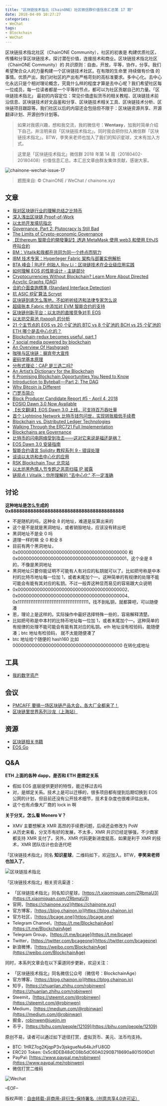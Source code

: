 ```yaml
---
title: "区块链技术指北（ChainONE）社区微信群价值信息汇总第 17 期"
date: 2018-04-09 10:27:27
categories:
- WeChat
tags:
- Blockchain
- WeChat
---
```

区块链技术指北社区（ChainONE Community），社区的初衷是 构建优质社区，传播和分享区块链技术，探讨潜在价值，连接技术和商业。区块链技术指北社区（ChainONE Community）的 共识原则：自由，开放，平等，协作，分享。我们希望聚合众人的力量构建一个区块链技术社区。在有限的生命里 持续做有价值 的事情。优质产出，我们对社区的产出有严格苛刻的高标准要求。多中心化。去中心化永远只是个相对理论概念，究竟什么样的程度才算是去中心呢？我们希望社区每一位成员，每一位读者都是一个平等的节点，都可以为社区贡献自己的力量。「区块链技术指北」 最初的内容定位：常见价值虚拟货币的相关教程、区块链技术前沿信息、区块链技术好文品鉴和分享、区块链技术相关工具、区块链技术分析、区块链项目跟踪等。我们社区以后的内容还会包括但不限于：区块链资源共享、开源翻译计划、开源创作计划等。
<!-- more -->

> 如果对我感兴趣，想和我交流，我的微信号：**Wentasy**，加我时简单介绍下自己，并注明来自「区块链技术指北」。同时我会把你拉入微信群「区块链技术指北」。BTW，李笑来老师也加入了我们的知识星球，文末有加入方式。

> 这里是「区块链技术指北」微信群 2018 年第 14 周（20180402-20180408）价值信息汇总。本汇总文章由群友集体贡献，感谢大家。

![chainone-wechat-issue-17](https://i.imgur.com/EFxCQjC.png)

> 题图来自: © ChainONE / WeChat / chainone.xyz

## 文章

* [我对区块链行业的理解总结之比特币](https://mp.weixin.qq.com/s?__biz=MzI2NjkzNjYzNw==&mid=2247483830&idx=1&sn=5303f1184509d8c60945c9d574cf25be&chksm=ea87c9e4ddf040f200db69b631a929a23cee3a71141574c986153985172cdad00655438ffd77&mpshare=1&scene=1&srcid=0402E34RivThO2CH6XLIxUbQ#rd)
* [深入浅出区块链 Proof-of-Work](https://bcage.one/d/244-proof-of-work)
* [以太坊开发填坑指北](https://bcage.one/d/245-ethereum-guide)
* [Governance, Part 2: Plutocracy Is Still Bad](https://bcage.one/d/246-governance-part-2-plutocracy-is-still-bad)
* [The Limits of Crypto-economic Governance](https://bcage.one/d/247-the-limits-of-crypto-economic-governance)
* [【Ethereum 智能合約開發筆記】透過 MetaMask 使用 web3 和使用 EthJS 呼叫合約](https://bcage.one/d/248-ethereum-metamask-web3-ethjs)
* [BM：Vitalik和我都在共同为同一个终点而努力](http://unitimes.media/knowledge/5831)
* [IBM 技术专家：Hyperleger Fabric 架构与部署实例解析](https://mp.weixin.qq.com/s?__biz=MzU2ODQzNzAyNQ==&mid=2247483894&idx=1&sn=2b29bc68ed51de365775c9a27846a4b4&chksm=fc8cb1b8cbfb38aeed4db45eea1632070b0f9dc42cb3ba912fe7895c0ee49038b4a96f3859af&mpshare=1&scene=1&srcid=0402U7G9L7og7F1xvN6Oi48J#rd)
* [BTA 峰会 | RUFF 创始人 Roy Li：区块链技术在企业级应用实践](https://www.chainfor.com/news/show/11429.html)
* [如何理解 EOS 的性能设计 - 主链部分](https://mp.weixin.qq.com/s?__biz=MzU1NDc2MzA2OA==&mid=2247483659&idx=1&sn=3aa65fd3cbc2c89d4aed9548e89ce0e1&chksm=fbdfd758cca85e4eb662d45e363f1ab7cf097a16beba4895b4890a11b5a4164501ee37910e7a&mpshare=1&scene=1&srcid=0402Pr6iHtWF58InH5iZEKeH#rd)
* [Cryptocurrencies Without Blockchain? Learn More About Directed Acyclic Graphs (DAG)](https://perfectial.com/blog/dag-vs-blockchain/amp/)
* [合約介面查詢標準 (Standard Interface Detection)](https://bcage.one/d/250-standard-interface-detection)
* [抗 ASIC 挖矿算法 Scrypt](https://mp.weixin.qq.com/s?__biz=MjM5ODIzNDQ3Mw==&mid=2649968235&idx=1&sn=aa572f2be198121c32445333572903a2&chksm=beca3e6d89bdb77b284de3c0c39cf045eff154b2aa0b0113c4fc688c1176d605c5c8cae8a5a4&mpshare=1&scene=1&srcid=0403CSo6JsXciZYKPTCcoYw7#rd)
* [区块链到底怎么落地，不如听听经济和法律专家怎么说](https://mp.weixin.qq.com/s?__biz=MjM5OTE0ODA2MQ==&mid=2650879610&idx=1&sn=63360de6f9d5285eb0b352b2dff9fe66&chksm=bcca79088bbdf01e4ecdbceba4bde4c4394a76f202f549f6b9ba1305d36f61cb40de872a2cbb&mpshare=1&scene=1&srcid=0403Fbmybq6zDOv7JP6FlMEv#rd)
* [超级账本 Fabric 中添加对 EVM 智能合约的支持](https://mp.weixin.qq.com/s?__biz=MzA5MTAxNzI2Mw==&mid=2650508974&idx=1&sn=2e7aa6cf4519c56ea5525aff51e859bd&chksm=880df7eebf7a7ef89ef26ebbfb3db7d07a94d96034131fd7a7cb5896939e93c669e3eb6beaf0&mpshare=1&scene=1&srcid=0403A7m0JTNp6w2rPNJLIx20#rd)
* [区块链创新平台：以太坊的直接竞争对手 EOS](https://mp.weixin.qq.com/s?__biz=MzU2ODQzNzAyNQ==&mid=2247483898&idx=1&sn=5ae11ed6f45def51141503bd928876aa&chksm=fc8cb1b4cbfb38a292b3a93ede56e4cd768b7d94cf7b0feaa83a875ebf1996093e1875d7a654&mpshare=1&scene=1&srcid=04034lnpICmwblyAs5WmImCI#rd)
* [以太坊交易池 (txpool) 的分析](https://mp.weixin.qq.com/s?__biz=MzI0NDAzMzIyNQ==&mid=2654065547&idx=1&sn=096f71578d129938d27a1262503f2369&chksm=f2a6802dc5d1093b7161e813238e1ca231a9aafa464a016ea19b0d39a11858912ceb90529ecb&mpshare=1&scene=1&srcid=0403ZIaZmq5x3e6yxbEJ0zAL#rd)
* [21 个主节点的 EOS vs 20 个矿池的 BTC vs 8 个矿池的 BCH vs 25 个矿池的 ETH 哪个是去中心化的？](https://mp.weixin.qq.com/s?__biz=MzIxNTA0NDQzMA==&mid=2651799399&idx=1&sn=2f721aab4df2812a09df29fbeba0a1a3&chksm=8c65c746bb124e50763d07203f01c847968c3907cb5d691771d08954dfad56e499bc72b1c461&mpshare=1&scene=1&srcid=0404SF6sqL4KCbAEMCgHx9u3#rd)
* [Blockchain-redux becomes useful, part 1](https://bcage.one/d/252-blockchain-redux-becomes-useful-part-1)
* [7 social media powered by blockchain](https://bcage.one/d/253-7-social-media-powered-by-blockchain)
* [An Overview Of Hashgraph](https://bcage.one/d/254-an-overview-of-hashgraph)
* [咖啡与区块链：摒弃夸大宣传](https://bcage.one/d/255-coffee-with-blockchain)
* [密码学基本原理](https://bcage.one/d/256-basic-principles-of-cryptography)
* [分布式理论：CAP 是三选二吗?](https://bcage.one/d/257-cap)
* [An Artist’s Dictionary for the Blockchain](https://bcage.one/d/258-an-artist-s-dictionary-for-the-blockchain)
* [6 Promising Blockchain Opportunities You Need to Know](https://bcage.one/d/259-6-promising-blockchain-opportunities-you-need-to-know)
* [Introduction to Byteball — Part 2: The DAG](https://bcage.one/d/260-introduction-to-byteball-part-2-the-dag)
* [Why Bitcoin is Different](https://bcage.one/d/261-why-bitcoin-is-different)
* [门罗币简介](https://mp.weixin.qq.com/s?__biz=MzAwMDU1MTE1OQ==&mid=2653549479&idx=1&sn=ff40bafd5f2b0adfe4e6f999fd23c87c&chksm=813a623fb64deb295a68b7f7fedb063bcd04565d3e3823b2914bee75e288141942feece6c3ac&mpshare=1&scene=1&srcid=0404sdiSyaxaytUnp0jtJPPx#rd)
* [Block Producer Candidate Report #5 - April 4, 2018](https://bcage.one/d/266-block-producer-candidate-report-5-april-4-2018)
* [EOSIO Dawn 3.0 Now Available](https://bcage.one/d/267-eosio-dawn-3-0-now-available)
* [【长文翻译】EOS Dawn 3.0 上线，可支持百万吞吐量](https://bcage.one/d/274-eos-dawn-3-0)
* [首个 Lightning Network 比特币钱包问世，实现转账极低手续费](https://bcage.one/d/275-lightning-network)
* [Blockchain vs. Distributed Ledger Technologies](https://bcage.one/d/268-blockchain-vs-distributed-ledger-technologies)
* [Walking Through the ERC721 Full Implementation](https://bcage.one/d/269-walking-through-the-erc721-full-implementation)
* [Blockchains are Governance](https://bcage.one/d/270-blockchains-are-governance)
* [比特币的闪电网络受到攻击——这对它来说是福还是祸？](https://bcage.one/d/271-lightning-network)
* [EOS Dawn 3.0 安装指南](https://bcage.one/d/272-eos-dawn-3-0)
* [智能合约语言 Solidity 教程系列 9 - 错误处理](https://bcage.one/d/273-solidity-9)
* [谈谈以太坊和去中心化的应用](https://mp.weixin.qq.com/s?__biz=MzI2NjkzNjYzNw==&mid=2247483833&idx=1&sn=727a0b6e3af7823fe5e95738fc41057f&chksm=ea87c9ebddf040fd55f440a424b7b6d912715835b2d0133dce80e619474fd675028b75c23352&mpshare=1&scene=1&srcid=0406SQFpZkCl1fNRIhz11s7X#rd)
* [RSK Blockchain Tour 北京站](http://www.huodongxing.com/event/2433967128500?td=8032961741050)
* [以太坊黑色情人节专题之恶意扫描 IP 披露](https://mp.weixin.qq.com/s?__biz=MzU4ODQ3NTM2OA==&mid=2247483684&idx=1&sn=e3cf514a80eac5a6879a10e9dbfcaa8f&chksm=fddd7fa3caaaf6b53fc85d768db21cc19ca0b6311472b9a1d91c9082004be7c73696333b65d7&mpshare=1&scene=1&srcid=0404UYO6uBXCECAP16GGiM3P#rd)
* [链观点 I Vitalik：你所理解的 “去中心化” 不一定准确](https://mp.weixin.qq.com/s?__biz=MzI3MzYxNDg1Nw==&mid=2247484297&idx=1&sn=0993e40fee0ad689ea5ddc0c1c2db1dd&chksm=eb21d2efdc565bf9eab428bccfaa68cc80d888e8caa9d50ac67748d927ef7d31fc94611880d6&mpshare=1&scene=1&srcid=0404ZOmmUV3u24H5mPZIzdME#rd)

## 讨论

**这种地址是怎么生成的 0x8888888888888888888888888888888888888888**

* 不是随机的吗，这种全 8 的地址，难道是反算出来的
* 这个是不是就是黑洞地址，或者销毁地址，应该没有转出吧
* 黑洞地址不是全 0 吗
* 道理一样的嘛 全 0 和全 8
* 目前有两个黑洞地址，0x0000000000000000000000000000000000000000 和 0x0000000000000000000000000000000000000001，这个全是 8 的，不像是黑洞地址
* 黑洞地址只要你能证明不可能有人有对应的私钥就可以了。比如把号称是中本村的比特币地址每一位加 1，或者末尾加个一。这种简单的有规律的处理不能可能会有能有其对应的私钥。不过一般弄这种显而易见的容易跟大众说明
* 0x0000000000000000000000000000000000000002、0x0000000000000000000000000000000000000004、0x1111111111111111111111111111111111111111，找不到私钥，就都算吧，可以随便凑
* 恩，理论上是这样的。实际操作中最好选择特殊一些的，容易解释清楚。
* 比如把号称是中本村的比特币地址每一位加 1，或者末尾加个一。这种简单的有规律的处理不能可能会有能有其对应的私钥。eth 地址没有校验码，能随便凑；btc 地址有检验码， 就不太能随便凑了
* btc 地址给个随便的 hash160 比如 0000000000000000000000000000000000000000
在转化成地址

## 工具

* [我的数字资产](http://www.yourcoin8.com)

## 会议

* [PMCAFF 要搞一场区块链产品大会，各大厂全都来了！](https://mp.weixin.qq.com/s?__biz=MjM5NDEwMjg2MA==&mid=2650906309&idx=1&sn=ecb70456483036b9e85f9a9b0c05e003&chksm=bd79d5e68a0e5cf01eabade64aad567159ff9261ff7c624964bfcacc7a2c3e3c39bbb37d8540&mpshare=1&scene=1&srcid=0403T0UxACarIUWz3znwiQsQ#rd)
* [区块链里世界系列沙龙（上海站）](https://www.bagevent.com/event/1287602)

## 资源

* [区块链相关书籍](https://pan.baidu.com/s/1jQhFZSzSKTUF-v7PsLRdcw)
* [EOS Go](https://bcage.one/d/265-eos-go)

## Q&A

**ETH 上面的各种 dapp，是否和 ETH 是绑定关系**

* 假如 EOS 底层提供更好的特性，能迁移过去吗
* 对，是绑定关系。技术上是可以迁移的，很多项目都有提到后期切换到 EOS 公网的计划，但目前还没有公开技术细节，技术复杂度也很难评估出来。
* 这个也有点像大厂商的 lock in 啊

**关于分叉，怎么看 Monero V？**

* XMV 主要想解决 XMR 高昂的手续费问题，后续还会修改为 PoW
* 从历史来看，分叉币有好的发展，不太多，XMR 共识已经足够强，不少商家都支持 XMR 支付了。另外，XMR 代码更新进度挺高，如果是利于 XMR 的技术，XMR 团队估计也会迭代吧

「区块链技术指北」同名 **知识星球**，二维码如下，欢迎加入。BTW，**李笑来老师也加入了**。

![区块链技术指北](https://i.imgur.com/pQxlDqF.jpg)

「区块链技术指北」相关资讯渠道：

* 「区块链技术指北」同名知识星球，[https://t.xiaomiquan.com/ZRbmaU3](https://t.xiaomiquan.com/ZRbmaU3)
* 官网，[https://chainone.xyz](https://chainone.xyz)
* 官方博客，[https://blog.chainon.io](https://blog.chainon.io)
* 官方社区，[https://bcage.one](https://bcage.one)
* Telegram Channel，[https://t.me/BlockchainAge](https://t.me/BlockchainAge)
* Telegram Group，[https://t.me/bcage](https://t.me/bcage)
* Twitter，[https://twitter.com/bcageone](https://twitter.com/bcageone)
* 新浪微博，[https://weibo.com/BlockchainAge](https://weibo.com/BlockchainAge)

同时，本系列文章会在以下渠道同步更新，欢迎关注：

* 「区块链技术指北」同名微信公众号（微信号：BlockchainAge）
* 官方博客，[https://blog.chainon.io](https://blog.chainon.io)
* 知乎，[https://zhuanlan.zhihu.com/robinwen](https://zhuanlan.zhihu.com/robinwen)
* Steemit，[https://steemit.com/@robinwen](https://steemit.com/@robinwen)
* Medium，[https://medium.com/@robinwan](https://medium.com/@robinwan)
* 掘金，[robinwen@juejin.im](https://juejin.im/user/5673ccae60b2260ee435f89a/posts)
* 币乎，[https://bihu.com/people/12109](https://bihu.com/people/12109)

原创不易，读者可以通过如下途径打赏，虚拟货币、美元、法币均支持。

* BTC: 1HRZ7og2KjqpP3v3jskgueNu64kJrFU8GD
* ERC20 Token: 0x5c8DEB48dC08b5dC60A0290B718690a801509Dd1
* PayPal: [https://www.paypal.me/robinwen](https://www.paypal.me/robinwen)
* 微信打赏二维码

![Wechat](https://i.imgur.com/SzoNl5b.jpg)

–EOF–

版权声明：[自由转载-非商用-非衍生-保持署名（创意共享4.0许可证）](http://creativecommons.org/licenses/by-nc-nd/4.0/deed.zh)
